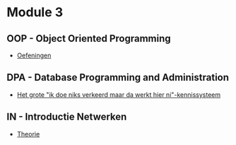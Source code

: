 # Module 3
## OOP - Object Oriented Programming
- [Oefeningen](vakken/J1/oop/module3/algemeen.md)
## DPA - Database Programming and Administration
- [Het grote "ik doe niks verkeerd maar da werkt hier ni"-kennissysteem](vakken/J1/dpa/algemeen.md)
## IN - Introductie Netwerken
- [Theorie](vakken/J1/in/algemeen.md)

